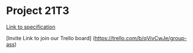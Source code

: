 # Project 21T3

[Link to specification](https://gitlab.cse.unsw.edu.au/COMP2511/21T3/project-specification)

[Invite Link to join our Trello board] (https://trello.com/b/qVivCwJe/group-ass)